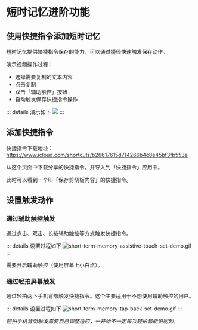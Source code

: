 # 短时记忆进阶功能

## 使用快捷指令添加短时记忆

短时记忆提供快捷指令保存的能力，可以通过捷径快速触发保存动作。

演示视频操作过程：
- 选择需要复制的文本内容
- 点击复制
- 双击「辅助触控」按钮
- 自动触发保存快捷指令操作

::: details 演示如下
![](../.vuepress/public/images/short-term-memory/short-term-memory-shortcuts-demo.gif)
:::

## 添加快捷指令
快捷指令下载地址：https://www.icloud.com/shortcuts/b26617615d714266b4c8e45bf3fb553e

从这个页面中下载分享的快捷指令，并导入到「快捷指令」应用中。

此时可以看到一个叫「保存剪切板内容」的快捷指令。

## 设置触发动作

### 通过辅助触控触发

通过点击、双击、长按辅助触控等方式触发快捷指令。

::: details 设置过程如下
![short-term-memory-assistive-touch-set-demo.gif](/images/short-term-memory/short-term-memory-assistive-touch-set-demo.gif)
:::

需要开启辅助触控（使用屏幕上小白点）。

### 通过轻拍屏幕触发

通过轻拍两下手机背部触发快捷指令。这个主要适用于不想使用辅助触控的用户。

::: details 设置过程如下
![short-term-memory-tap-back-set-demo.gif](/images/short-term-memory/short-term-memory-tap-back-set-demo.gif)
:::

*轻拍手机背面触发需要自己调整适应，一开始不一定每次轻拍都能识别到。*
